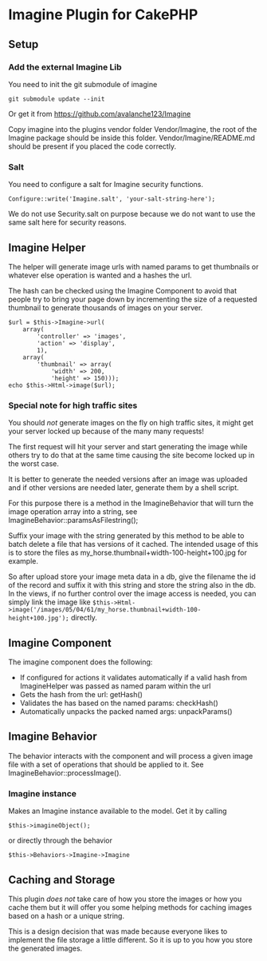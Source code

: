# Imagine Plugin for CakePHP #

## Setup ##

### Add the external Imagine Lib ###

You need to init the git submodule of imagine

	git submodule update --init

Or get it from https://github.com/avalanche123/Imagine

Copy imagine into the plugins vendor folder Vendor/Imagine, the root of the Imagine package should be inside this folder. Vendor/Imagine/README.md should be present if you placed the code correctly.

### Salt ###

You need to configure a salt for Imagine security functions.

	Configure::write('Imagine.salt', 'your-salt-string-here');

We do not use Security.salt on purpose because we do not want to use the same salt here for security reasons.

## Imagine Helper ##

The helper will generate image urls with named params to get thumbnails or whatever else operation is wanted and a hashes the url.

The hash can be checked using the Imagine Component to avoid that people try to bring your page down by incrementing the size of a requested thumbnail to generate thousands of images on your server.

	$url = $this->Imagine->url(
		array(
			'controller' => 'images',
			'action' => 'display',
			1),
		array(
			'thumbnail' => array(
				'width' => 200,
				'height' => 150)));
	echo $this->Html->image($url);

### Special note for high traffic sites ###

You should *not* generate images on the fly on high traffic sites, it might get your server locked up because of the many many requests!

The first request will hit your server and start generating the image while others try to do that at the same time causing the site become locked up in the worst case.

It is better to generate the needed versions after an image was uploaded and if other versions are needed later, generate them by a shell script.

For this purpose there is a method in the ImagineBehavior that will turn the image operation array into a string, see ImagineBehavior::paramsAsFilestring();

Suffix your image with the string generated by this method to be able to batch delete a file that has versions of it cached. The intended usage of this is to store the files as my_horse.thumbnail+width-100-height+100.jpg for example.

So after upload store your image meta data in a db, give the filename the id of the record and suffix it with this string and store the string also in the db. In the views, if no further control over the image access is needed, you can simply link the image like `$this->Html->image('/images/05/04/61/my_horse.thumbnail+width-100-height+100.jpg');` directly.

## Imagine Component ##

The imagine component does the following:

 * If configured for actions it validates automatically if a valid hash from ImagineHelper was passed as named param within the url
 * Gets the hash from the url: getHash()
 * Validates the has based on the named params: checkHash()
 * Automatically unpacks the packed named args: unpackParams()

## Imagine Behavior ##

The behavior interacts with the component and will process a given image file with a set of operations that should be applied to it. See ImagineBehavior::processImage().

### Imagine instance ###

Makes an Imagine instance available to the model. Get it by calling

	$this->imagineObject();

or directly through the behavior

	$this->Behaviors->Imagine->Imagine



## Caching and Storage ##

This plugin *does not* take care of how you store the images or how you cache them but it will offer you some helping methods for caching images based on a hash or a unique string.

This is a design decision that was made because everyone likes to implement the file storage a little different. So it is up to you how you store the generated images.